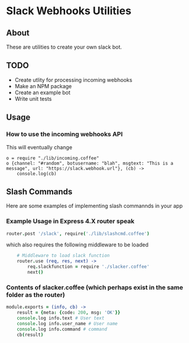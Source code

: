 # Slack Webhooks Utilities
## About
These are utilities to create your own slack bot.

## TODO
* Create utlity for processing incoming webhooks
* Make an NPM package
* Create an example bot
* Write unit tests

## Usage
### How to use the incoming webhooks API
This will eventually change

```code
o = require "./lib/incoming.coffee"
o {channel: "#random", botusername: "blah", msgtext: "This is a message", url: "https://slack.webhook.url"}, (cb) -> 
    console.log(cb)
```

## Slash Commands
Here are some examples of implementing slash commannds in your app

### Example Usage in Express 4.X router speak
```coffeescript
router.post '/slack', require('./lib/slashcmd.coffee')
```

which also requires the following middleware to be loaded
```coffeescript
	# Middleware to load slack function
	router.use (req, res, next) ->
		req.slackfunction = require './slacker.coffee'
		next()
```

### Contents of slacker.coffee (which perhaps exist in the same folder as the router)
```coffeescript
module.exports = (info, cb) ->
	result = {meta: {code: 200, msg: 'OK'}}
	console.log info.text # User text
	console.log info.user_name # User name
	console.log info.command # command
	cb(result)
```
